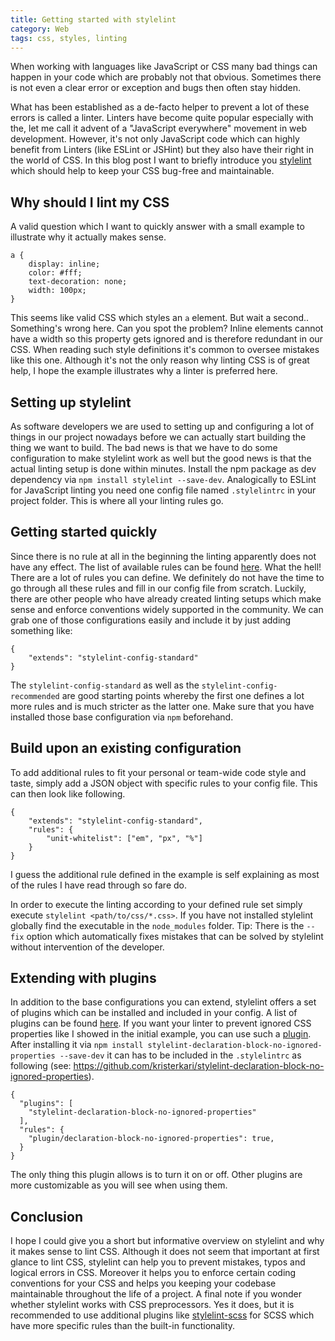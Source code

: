```yaml
---
title: Getting started with stylelint
category: Web
tags: css, styles, linting
---
```


When working with languages like JavaScript or CSS many bad things can happen in your code which are probably not
that obvious. Sometimes there is not even a clear error or exception and bugs then often stay hidden.

<!--more-->

What has been established as a de-facto helper to prevent a lot of these errors is called a linter.
Linters have become quite popular especially with the, let me call it advent of a "JavaScript everywhere" movement in web development.
However, it's not only JavaScript code which can highly benefit from Linters (like ESLint or JSHint) but they also have their
right in the world of CSS. In this blog post I want to briefly introduce you <a href="https://stylelint.io/" target="_blank">stylelint</a>
which should help to keep your CSS bug-free and maintainable.

## Why should I lint my CSS
A valid question which I want to quickly answer with a small example to illustrate why it actually makes sense.

```
a {
    display: inline;
    color: #fff;
    text-decoration: none;
    width: 100px;
}
``` 

This seems like valid CSS which styles an `a` element. But wait a second.. Something's wrong here. 
Can you spot the problem? Inline elements cannot have a width so this property gets ignored and is therefore redundant
in our CSS. When reading such style definitions
it's common to oversee mistakes like this one. Although it's not the only reason why linting CSS is of great help, I hope
the example illustrates why a linter is preferred here.

## Setting up stylelint
As software developers we are used to setting up and configuring a lot of things in our project nowadays before we can
actually start building the thing we want to build. The bad news is that we have to do some configuration to make stylelint
work as well but the good news is that the actual linting setup is done within minutes. Install the npm package as dev dependency 
via `npm install stylelint --save-dev`. Analogically to ESLint for JavaScript linting you need 
one config file named `.stylelintrc` in your project folder. This is where all your linting rules go.  
 
## Getting started quickly
Since there is no rule at all in the beginning the linting apparently does not have any effect. 
The list of available rules can be found <a href="https://stylelint.io/user-guide/rules/" target="_blank">here</a>. What the hell! There
are a lot of rules you can define. We definitely do not have the time to go through all these rules and fill in our config
file from scratch. Luckily, there are other people who have already created linting setups which make sense and enforce
conventions widely supported in the community. We can grab one of those configurations easily and include it by just adding something like:
```
{
    "extends": "stylelint-config-standard"
}
```  
The `stylelint-config-standard` as well as the `stylelint-config-recommended` are good starting points whereby
the first one defines a lot more rules and is much stricter as the latter one. Make sure that you have installed those base
configuration via `npm` beforehand. 

## Build upon an existing configuration
To add additional rules to fit your personal or team-wide code style and taste, simply add a JSON object with specific rules to your config file.
This can then look like following.
```
{
    "extends": "stylelint-config-standard",
    "rules": {
        "unit-whitelist": ["em", "px", "%"]
    }
}
```  
I guess the additional rule defined in the example is self explaining as most of the rules I have read through so fare do.

In order to execute the linting according to your defined rule set simply execute `stylelint <path/to/css/*.css>`. If you 
have not installed stylelint globally find the executable in the `node_modules` folder.
Tip: There is the `--fix` option which automatically fixes mistakes that can be solved by stylelint without intervention of the developer.

## Extending with plugins
In addition to the base configurations you can extend, stylelint offers a set of plugins which can be installed and included
in your config. A list of plugins can be found <a href="https://github.com/stylelint/stylelint/blob/master/docs/user-guide/plugins.md" target="_blank">here</a>.
If you want your linter to prevent ignored CSS properties like I showed in the initial example, you can use such a 
<a href="https://github.com/kristerkari/stylelint-declaration-block-no-ignored-properties" target="_blank">plugin</a>. 
After installing it via `npm install stylelint-declaration-block-no-ignored-properties --save-dev` it can has to be included
in the `.stylelintrc` as following (see: <a href="https://github.com/kristerkari/stylelint-declaration-block-no-ignored-properties" target="_blank">https://github.com/kristerkari/stylelint-declaration-block-no-ignored-properties</a>).

```
{
  "plugins": [
    "stylelint-declaration-block-no-ignored-properties"
  ],
  "rules": {
    "plugin/declaration-block-no-ignored-properties": true,
  }
}
```

The only thing this plugin allows is to turn it on or off. Other plugins are more customizable as you will see when using them. 

## Conclusion
I hope I could give you a short but informative overview on stylelint and why it makes sense to lint CSS.
Although it does not seem that important at first glance to lint CSS, stylelint can help you to prevent mistakes, typos and logical errors in CSS.
Moreover it helps you to enforce certain coding conventions for your CSS and helps you keeping your codebase maintainable
throughout the life of a project. A final note if you wonder whether stylelint works with CSS preprocessors. Yes it does, 
but it is recommended to use additional plugins like <a href="https://github.com/kristerkari/stylelint-scss" target="_blank">stylelint-scss</a> 
for SCSS which have more specific rules than the built-in functionality. 
